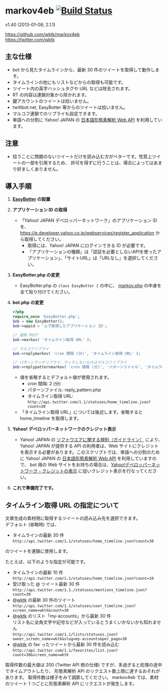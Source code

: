 markov4eb [![Build Status](https://travis-ci.org/wktk/markov4eb.png)](https://travis-ci.org/wktk/markov4eb)
==========
v1.40 (2013-01-08; 2.1.1)  

https://github.com/wktk/markov4eb  
https://twitter.com/wktk


主な仕様
----------
- bot から見たタイムラインから、最新 30 件のツイートを取得して動作します。
- タイムラインの他にもリストなどからの取得も可能です。
- ツイート内の英字ハッシュタグや URL などは除去されます。
- RT の内容は連鎖対象から除かれます。
- 鍵アカウントのツイートは拾いません。
- twittbot.net, EasyBotter 等からのツイートは拾いません。
- マルコフ連鎖でのリプライも設定できます。
- 単語への分割に Yahoo! JAPAN の [日本語形態素解析 Web API](http://developer.yahoo.co.jp/webapi/jlp/ma/v1/parse.html) を利用しています。


注意
----------
- 拾うことに問題のないツイートだけを読み込む方がベターです。性質上ツイートの一部を引用するため、
  許可を得ずに行うことは、場合によってはあまり好ましくありません。


導入手順
----------
1. __[EasyBotter](http://pha22.net/twitterbot/) の設置__

2. __アプリケーション ID の取得__
    - 「Yahoo! JAPAN デベロッパーネットワーク」のアプリケーション ID を、 <https://e.developer.yahoo.co.jp/webservices/register_application> から取得してください。
        - 取得には、Yahoo! JAPAN にログインできる ID が必要です。
        - 「アプリケーションの種類」は「認証を必要としないAPIを使ったアプリケーション」、「サイトURL」は「URLなし」を選択してください。

3.  __EasyBotter.php の変更__
    - EasyBotter.php の `class EasyBotter {` の中に、 [markov.php](https://raw.github.com/wktk/markov4eb/master/markov.php) の中身を全て貼り付けてください。

4.  __bot.php の変更__
    ```php
    <?php
    require_once 'EasyBotter.php';
    $eb = new EasyBotter();
    $eb->appid = '上で取得したアプリケーション ID';
    
    // 通常 POST
    $eb->markov( 'タイムライン取得 URL' );
    
    // マルコフリプライ
    $eb->replymarkov( 'cron 間隔 (分)', 'タイムライン取得 URL' );
    
    // パターンマッチリプライ、マッチしないものはマルコフリプライ
    $eb->replypatternmarkov( 'cron 間隔 (分)', 'パターンファイル', 'タイムライン取得 URL' );
    ```
    - 値を省略するとデフォルト値が使用されます。
        - cron 間隔: 2 (分)
        - パターンファイル: reply_pattern.php
        - タイムライン取得 URL: `http://api.twitter.com/1.1/statuses/home_timeline.json?count=30`
    - 「タイムライン取得 URL」については後述します。省略すると home_timeline を取得します。

5.  __Yahoo! デベロッパーネットワークのクレジット表示__  
    - Yahoo! JAPAN の [ソフトウエアに関する規則（ガイドライン）](http://docs.yahoo.co.jp/docs/info/terms/chapter1.html#cf5th) により、Yahoo! JAPAN が提供する API の利用者は、Web サイトにクレジットを表示する必要があります。このスクリプトでは、単語への分割のために Yahoo! JAPAN の [日本語形態素解析 Web API](http://developer.yahoo.co.jp/webapi/jlp/ma/v1/parse.html) を利用していますので、 bot 用の Web サイトをお持ちの場合は、[Yahoo!デベロッパーネットワーク - クレジットの表示](http://developer.yahoo.co.jp/attribution/)  に従いクレジット表示を行なってください。

6.  __これで準備完了です。__


タイムライン取得 URL の指定について
----------
文章生成の素材用に取得するツイートの読み込み先を選択できます。  
デフォルト (省略時) では、
  - タイムラインの最新 30 件  
    `http://api.twitter.com/1.1/statuses/home_timeline.json?count=30`

のツイートを連鎖に使用します。  

たとえば、以下のような指定が可能です。
  - タイムラインの最新 10 件  
    `http://api.twitter.com/1.1/statuses/home_timeline.json?count=10`
  - 受け取った @ ツイート最新 30 件  
    `http://api.twitter.com/1.1./statuses/mentions_timeline.json?count=30`
  - @[wktk](https://twitter.com/wktk) の最新 30 件のツイート  
    `http://api.twitter.com/1.1/statuses/user_timeline.json?screen_name=wktk&count=30`
  - @[wktk](https://twitter.com/wktk) のリスト「my-accounts」から最新 30 件  
    リスト名に全角文字や記号などが入っているとうまくいかないかも知れません  
    `http://api.twitter.com/1.1/lists/statuses.json?owner_screen_name=wktk&slug=my-accounts&per_page=30`
  - @[wktk](https://twitter.com/wktk) の fav ったツイートから最新 30 件を読み込む  
    `http://api.twitter.com/1.1/favorites/list.json?count=30&screen_name=wktk`

取得件数の最大値は 200 (Twitter API 側の仕様) ですが、多過ぎると処理の途中でタイムアウトしたり、
形態素解析 API のリクエスト数上限に達するおそれがあります。
取得件数は様子をみて調節してください。
markov4eb では、素材のツイート 1 つごとに形態素解析 API にリクエストが発生します。
